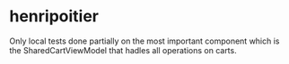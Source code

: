 # henripoitier
Only local tests done partially on the most important component which is the SharedCartViewModel that hadles all operations on carts.
